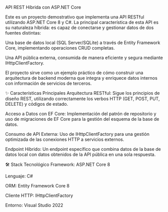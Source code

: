 API REST Híbrida con ASP.NET Core

Este es un proyecto demostrativo que implementa una API RESTful utilizando ASP.NET Core 8 y C#. La principal característica de esta API es su naturaleza híbrida: es capaz de conectarse y gestionar datos de dos fuentes distintas:

Una base de datos local (SQL Server/SQLite) a través de Entity Framework Core, implementando operaciones CRUD completas.

Una API pública externa, consumida de manera eficiente y segura mediante IHttpClientFactory.

El proyecto sirve como un ejemplo práctico de cómo construir una arquitectura de backend moderna que integra y enriquece datos internos con información de servicios de terceros.

✨ Características Principales
Arquitectura RESTful: Sigue los principios de diseño REST, utilizando correctamente los verbos HTTP (GET, POST, PUT, DELETE) y códigos de estado.

Acceso a Datos con EF Core: Implementación del patrón de repositorio y uso de migraciones de EF Core para la gestión del esquema de la base de datos.

Consumo de API Externa: Uso de IHttpClientFactory para una gestión optimizada de las conexiones HTTP a servicios externos.

Endpoint Híbrido: Un endpoint específico que combina datos de la base de datos local con datos obtenidos de la API pública en una sola respuesta.

🛠️ Stack Tecnológico
Framework: ASP.NET Core 8

Lenguaje: C#

ORM: Entity Framework Core 8

Cliente HTTP: IHttpClientFactory

Entorno: Visual Studio 2022
